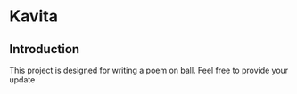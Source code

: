 # Kavita

## Introduction

This project is designed for writing a poem on ball. Feel free to provide your update
